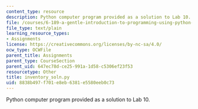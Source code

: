 ```yaml
---
content_type: resource
description: Python computer program provided as a solution to Lab 10.
file: /courses/6-189-a-gentle-introduction-to-programming-using-python-january-iap-2008/8838b497f701e8eb6381e5580eeb0c73_inventory_soln.py
file_type: text/plain
learning_resource_types:
- Assignments
license: https://creativecommons.org/licenses/by-nc-sa/4.0/
ocw_type: OCWFile
parent_title: Assignments
parent_type: CourseSection
parent_uid: 647ec78d-ce25-991a-1d58-c5306ef23f53
resourcetype: Other
title: inventory_soln.py
uid: 8838b497-f701-e8eb-6381-e5580eeb0c73
---
```

Python computer program provided as a solution to Lab 10.